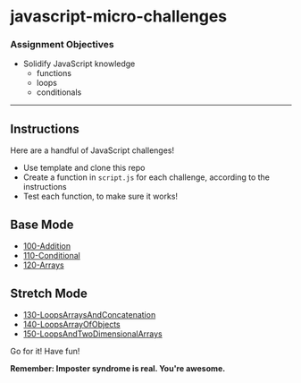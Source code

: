 # javascript-micro-challenges

### Assignment Objectives

- Solidify JavaScript knowledge
  - functions
  - loops
  - conditionals

---

## Instructions

Here are a handful of JavaScript challenges!

- Use template and clone this repo
- Create a function in `script.js` for each challenge, according to the instructions
- Test each function, to make sure it works!

## Base Mode

- [100-Addition](./100-Addition.md)
- [110-Conditional](./110-Conditional.md)
- [120-Arrays](./120-Arrays.md)

## Stretch Mode

- [130-LoopsArraysAndConcatenation](./130-LoopsArraysAndConcatenation.md)
- [140-LoopsArrayOfObjects](./130-LoopsArraysAndConcatenation.md)
- [150-LoopsAndTwoDimensionalArrays](./150-LoopsAndTwoDimensionalArrays.md)

Go for it! Have fun!

__Remember: Imposter syndrome is real. You're awesome.__
